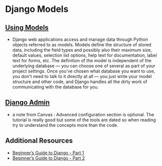 # Django Models

## [Using Models](https://developer.mozilla.org/en-US/docs/Learn/Server-side/Django/Models)
- Django web applications access and manage data through Python objects referred to as models. Models define the structure of stored data, including the field types and possibly also their maximum size, default values, selection list options, help text for documentation, label text for forms, etc. The definition of the model is independent of the underlying database — you can choose one of several as part of your project settings. Once you've chosen what database you want to use, you don't need to talk to it directly at all — you just write your model structure and other code, and Django handles all the dirty work of communicating with the database for you.


## [Django Admin](https://developer.mozilla.org/en-US/docs/Learn/Server-side/Django/Admin_site)
- a note from Canvas : Advanced configuration section is optional. The tutorial is really good but some of the tools are dated so when reading try to understand the concepts more than the code.



## Additional Resources
- [Beginner’s Guide to Django - Part 1](https://simpleisbetterthancomplex.com/series/2017/09/04/a-complete-beginners-guide-to-django-part-1.html)
- [Beginner’s Guide to Django - Part 2](https://simpleisbetterthancomplex.com/series/2017/09/11/a-complete-beginners-guide-to-django-part-2.html)
